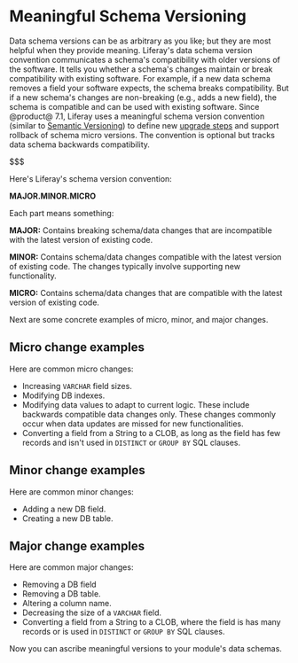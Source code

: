 # Meaningful Schema Versioning [](id=meaningful-schema-versioning)

Data schema versions can be as arbitrary as you like; but they are most helpful
when they provide meaning. Liferay's data schema version convention communicates
a schema's compatibility with older versions of the software. It tells you
whether a schema's changes maintain or break compatibility with existing
software. For example, if a new data schema removes a field your software
expects, the schema breaks compatibility. But if a new schema's changes are
non-breaking (e.g., adds a new field), the schema is compatible and can be used
with existing software. Since @product@ 7.1, Liferay uses a meaningful schema
version convention (similar to [Semantic Versioning](http://semver.org)) to
define new [upgrade steps](/develop/tutorials/-/knowledge_base/7-1/creating-an-upgrade-process-for-your-app)
and support rollback of schema micro versions. The convention is optional but
tracks data schema backwards compatibility. 

$$$

Here's Liferay's schema version convention:

**MAJOR.MINOR.MICRO**

Each part means something: 

**MAJOR:** Contains breaking schema/data changes that are incompatible with the 
latest version of existing code. 

**MINOR:** Contains schema/data changes compatible with the latest 
version of existing code. The changes typically involve supporting new
functionality. 

**MICRO:** Contains schema/data changes that are compatible with the latest 
version of existing code. 

Next are some concrete examples of micro, minor, and major changes. 

## Micro change examples [](id=micro-change-examples)

Here are common micro changes:

-   Increasing `VARCHAR` field sizes. 
-   Modifying DB indexes. 
-   Modifying data values to adapt to current logic. These include backwards 
    compatible data changes only. These changes commonly occur when data updates
    are missed for new functionalities. 
-   Converting a field from a String to a CLOB, as long as the field has few 
    records and isn't used in `DISTINCT` or `GROUP BY` SQL clauses. 

## Minor change examples [](id=minor-change-examples)

Here are common minor changes:

-   Adding a new DB field.
-   Creating a new DB table. 

## Major change examples [](id=major-change-examples)

Here are common major changes:

-   Removing a DB field
-   Removing a DB table. 
-   Altering a column name. 
-   Decreasing the size of a `VARCHAR` field. 
-   Converting a field from a String to a CLOB, where the field is has many 
    records or is used in `DISTINCT` or `GROUP BY` SQL clauses. 

Now you can ascribe meaningful versions to your module's data schemas. 
